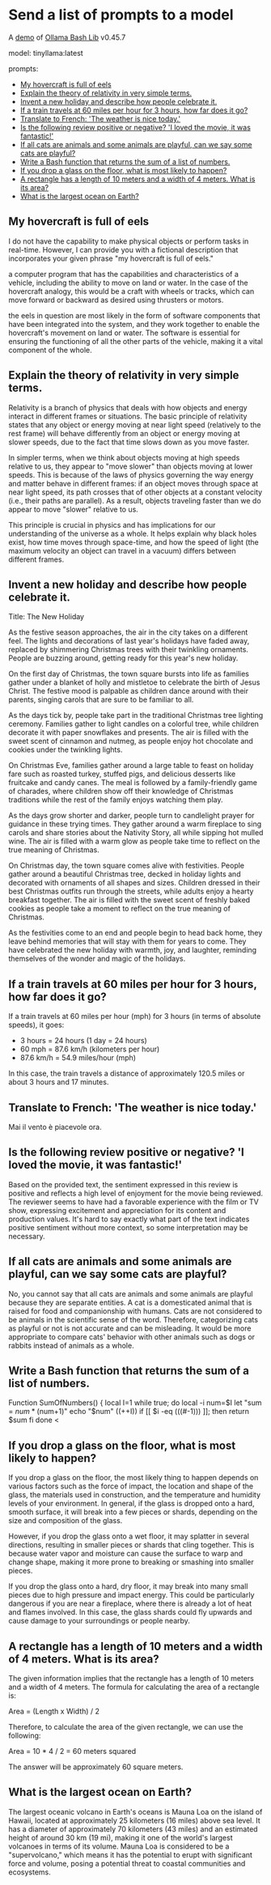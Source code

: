 # Send a list of prompts to a model

A [demo](../README.md#demos) of [Ollama Bash Lib](https://github.com/attogram/ollama-bash-lib) v0.45.7

model: tinyllama:latest

prompts:
* [My hovercraft is full of eels](#my-hovercraft-is-full-of-eels)
* [Explain the theory of relativity in very simple terms.](#explain-the-theory-of-relativity-in-very-simple-terms)
* [Invent a new holiday and describe how people celebrate it.](#invent-a-new-holiday-and-describe-how-people-celebrate-it)
* [If a train travels at 60 miles per hour for 3 hours, how far does it go?](#if-a-train-travels-at-60-miles-per-hour-for-3-hours-how-far-does-it-go)
* [Translate to French: 'The weather is nice today.'](#translate-to-french-the-weather-is-nice-today)
* [Is the following review positive or negative? 'I loved the movie, it was fantastic!'](#is-the-following-review-positive-or-negative-i-loved-the-movie-it-was-fantastic)
* [If all cats are animals and some animals are playful, can we say some cats are playful?](#if-all-cats-are-animals-and-some-animals-are-playful-can-we-say-some-cats-are-playful)
* [Write a Bash function that returns the sum of a list of numbers.](#write-a-bash-function-that-returns-the-sum-of-a-list-of-numbers)
* [If you drop a glass on the floor, what is most likely to happen?](#if-you-drop-a-glass-on-the-floor-what-is-most-likely-to-happen)
* [A rectangle has a length of 10 meters and a width of 4 meters. What is its area?](#a-rectangle-has-a-length-of-10-meters-and-a-width-of-4-meters-what-is-its-area)
* [What is the largest ocean on Earth?](#what-is-the-largest-ocean-on-earth)

## My hovercraft is full of eels

I do not have the capability to make physical objects or perform tasks in real-time. However, I can provide you with a fictional description that incorporates your given phrase "my hovercraft is full of eels."

a computer program that has the capabilities and characteristics of a vehicle, including the ability to move on land or water. In the case of the hovercraft analogy, this would be a craft with wheels or tracks, which can move forward or backward as desired using thrusters or motors.

the eels in question are most likely in the form of software components that have been integrated into the system, and they work together to enable the hovercraft's movement on land or water. The software is essential for ensuring the functioning of all the other parts of the vehicle, making it a vital component of the whole.

## Explain the theory of relativity in very simple terms.

Relativity is a branch of physics that deals with how objects and energy interact in different frames or situations. The basic principle of relativity states that any object or energy moving at near light speed (relatively to the rest frame) will behave differently from an object or energy moving at slower speeds, due to the fact that time slows down as you move faster.

In simpler terms, when we think about objects moving at high speeds relative to us, they appear to "move slower" than objects moving at lower speeds. This is because of the laws of physics governing the way energy and matter behave in different frames: if an object moves through space at near light speed, its path crosses that of other objects at a constant velocity (i.e., their paths are parallel). As a result, objects traveling faster than we do appear to move "slower" relative to us.

This principle is crucial in physics and has implications for our understanding of the universe as a whole. It helps explain why black holes exist, how time moves through space-time, and how the speed of light (the maximum velocity an object can travel in a vacuum) differs between different frames.

## Invent a new holiday and describe how people celebrate it.

Title: The New Holiday

As the festive season approaches, the air in the city takes on a different feel. The lights and decorations of last year's holidays have faded away, replaced by shimmering Christmas trees with their twinkling ornaments. People are buzzing around, getting ready for this year's new holiday.

On the first day of Christmas, the town square bursts into life as families gather under a blanket of holly and mistletoe to celebrate the birth of Jesus Christ. The festive mood is palpable as children dance around with their parents, singing carols that are sure to be familiar to all.

As the days tick by, people take part in the traditional Christmas tree lighting ceremony. Families gather to light candles on a colorful tree, while children decorate it with paper snowflakes and presents. The air is filled with the sweet scent of cinnamon and nutmeg, as people enjoy hot chocolate and cookies under the twinkling lights.

On Christmas Eve, families gather around a large table to feast on holiday fare such as roasted turkey, stuffed pigs, and delicious desserts like fruitcake and candy canes. The meal is followed by a family-friendly game of charades, where children show off their knowledge of Christmas traditions while the rest of the family enjoys watching them play.

As the days grow shorter and darker, people turn to candlelight prayer for guidance in these trying times. They gather around a warm fireplace to sing carols and share stories about the Nativity Story, all while sipping hot mulled wine. The air is filled with a warm glow as people take time to reflect on the true meaning of Christmas.

On Christmas day, the town square comes alive with festivities. People gather around a beautiful Christmas tree, decked in holiday lights and decorated with ornaments of all shapes and sizes. Children dressed in their best Christmas outfits run through the streets, while adults enjoy a hearty breakfast together. The air is filled with the sweet scent of freshly baked cookies as people take a moment to reflect on the true meaning of Christmas.

As the festivities come to an end and people begin to head back home, they leave behind memories that will stay with them for years to come. They have celebrated the new holiday with warmth, joy, and laughter, reminding themselves of the wonder and magic of the holidays.

## If a train travels at 60 miles per hour for 3 hours, how far does it go?

If a train travels at 60 miles per hour (mph) for 3 hours (in terms of absolute speeds), it goes:
- 3 hours = 24 hours (1 day = 24 hours)
- 60 mph = 87.6 km/h (kilometers per hour)
- 87.6 km/h = 54.9 miles/hour (mph)

In this case, the train travels a distance of approximately 120.5 miles or about 3 hours and 17 minutes.

## Translate to French: 'The weather is nice today.'

Mai il vento è piacevole ora.

## Is the following review positive or negative? 'I loved the movie, it was fantastic!'

Based on the provided text, the sentiment expressed in this review is positive and reflects a high level of enjoyment for the movie being reviewed. The reviewer seems to have had a favorable experience with the film or TV show, expressing excitement and appreciation for its content and production values. It's hard to say exactly what part of the text indicates positive sentiment without more context, so some interpretation may be necessary.

## If all cats are animals and some animals are playful, can we say some cats are playful?

No, you cannot say that all cats are animals and some animals are playful because they are separate entities. A cat is a domesticated animal that is raised for food and companionship with humans. Cats are not considered to be animals in the scientific sense of the word. Therefore, categorizing cats as playful or not is not accurate and can be misleading. It would be more appropriate to compare cats' behavior with other animals such as dogs or rabbits instead of animals as a whole.

## Write a Bash function that returns the sum of a list of numbers.

Function SumOfNumbers() {
   local I=1
   while true; do
      local -i num=$I
      let "sum = $num * ($num+1)"
      echo "$num"
      ((++I))
      if [[ $i -eq $((($#-1))) ]]; then
         return $sum
      fi
   done <

## If you drop a glass on the floor, what is most likely to happen?

If you drop a glass on the floor, the most likely thing to happen depends on various factors such as the force of impact, the location and shape of the glass, the materials used in construction, and the temperature and humidity levels of your environment. In general, if the glass is dropped onto a hard, smooth surface, it will break into a few pieces or shards, depending on the size and composition of the glass.

However, if you drop the glass onto a wet floor, it may splatter in several directions, resulting in smaller pieces or shards that cling together. This is because water vapor and moisture can cause the surface to warp and change shape, making it more prone to breaking or smashing into smaller pieces.

If you drop the glass onto a hard, dry floor, it may break into many small pieces due to high pressure and impact energy. This could be particularly dangerous if you are near a fireplace, where there is already a lot of heat and flames involved. In this case, the glass shards could fly upwards and cause damage to your surroundings or people nearby.

## A rectangle has a length of 10 meters and a width of 4 meters. What is its area?

The given information implies that the rectangle has a length of 10 meters and a width of 4 meters. The formula for calculating the area of a rectangle is:

Area = (Length x Width) / 2

Therefore, to calculate the area of the given rectangle, we can use the following:

Area = 10 * 4 / 2 = 60 meters squared

The answer will be approximately 60 square meters.

## What is the largest ocean on Earth?

The largest oceanic volcano in Earth's oceans is Mauna Loa on the island of Hawaii, located at approximately 25 kilometers (16 miles) above sea level. It has a diameter of approximately 70 kilometers (43 miles) and an estimated height of around 30 km (19 mi), making it one of the world's largest volcanoes in terms of its volume. Mauna Loa is considered to be a "supervolcano," which means it has the potential to erupt with significant force and volume, posing a potential threat to coastal communities and ecosystems.
